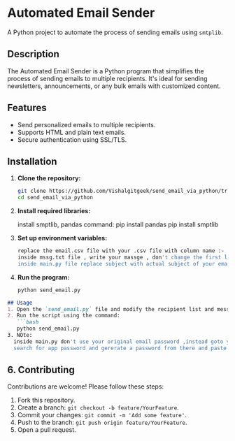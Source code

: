# Automated Email Sender
A Python project to automate the process of sending emails using `smtplib`.


## Description
The Automated Email Sender is a Python program that simplifies the process of sending emails to multiple recipients. 
It's ideal for sending newsletters, announcements, or any bulk emails with customized content.

## Features
- Send personalized emails to multiple recipients.
- Supports HTML and plain text emails.
- Secure authentication using SSL/TLS.


## Installation

1. **Clone the repository:**
   ```bash
   git clone https://github.com/Vishalgitgeek/send_email_via_python/tree/main
   cd send_email_via_python
   ```

2. **Install required libraries:**
   
   install smptlib, pandas
   command:
   pip install pandas
   pip install smptlib

3. **Set up environment variables:**
   ```bash
   replace the email.csv file with your .csv file with column name :- name & email
   inside mssg.txt file , write your massge , don't change the first line
   inside main.py file replace subject with actual subject of your email

5. **Run the program:**
   ```bash
   python send_email.py
   ```


   
```markdown
## Usage
1. Open the `send_email.py` file and modify the recipient list and message content as needed.
2. Run the script using the command:
   ```bash
   python send_email.py
3. NOte:
  inside main.py don't use your original email password ,instead goto your gmail/yahoo/hotmail and then to account setting
  search for app password and gererate a password from there and paste the password or assign the password to my_password variable
   ```

## 6. Contributing
Contributions are welcome! Please follow these steps:
1. Fork this repository.
2. Create a branch: `git checkout -b feature/YourFeature`.
3. Commit your changes: `git commit -m 'Add some feature'`.
4. Push to the branch: `git push origin feature/YourFeature`.
5. Open a pull request.






